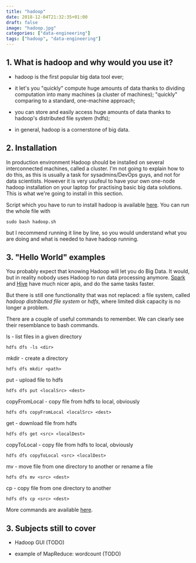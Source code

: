 ```yaml
---
title: "hadoop"
date: 2018-12-04T21:32:35+01:00
draft: false
image: "hadoop.jpg"
categories: ["data-engineering"]
tags: ["hadoop", "data-engineering"]
---
```


## 1. What is hadoop and why would you use it?

* hadoop is the first popular big data tool ever;

* it let's you "quickly" compute huge amounts of data thanks to dividing computation into many machines (a cluster of machines); "quickly" comparing to a standard, one-machine approach;

* you can store and easily access huge amounts of data thanks to hadoop's distributed file system (hdfs);

* in general, hadoop is a cornerstone of big data.


## 2. Installation

In production environment Hadoop should be installed on several interconnected machines, called a cluster. I'm not going to explain how to do this, as this is usually a task for sysadmins/DevOps guys, and not for data scientists. However it is very usufeul to have your own one-node hadoop installation on your laptop for practising basic big data solutions. This is what we're going to install in this section.

Script which you have to run to install hadoop is available [here](hadoop.sh). You can run the whole file with
```
sudo bash hadoop.sh
```
but I recommend running it line by line, so you would understand what you are doing and what is needed to have hadoop running.


## 3. "Hello World" examples

You probably expect that knowing Hadoop will let you do Big Data. It would, but in reality nobody uses Hadoop to run data processing anymore. [Spark](https://tomis9.github.io/post/spark) and [Hive](https://tomis9.github.io/post/hive) have much nicer apis, and do the same tasks faster.

But there is still one functionality that was not replaced: a file system, called *hadoop distributed file system* or *hdfs*, where limited disk capacity is no longer a problem.


There are a couple of useful commands to remember. We can clearly see their resemblance to bash commands.

ls - list files in a given directory
```
hdfs dfs -ls <dir>
```

mkdir - create a directory
```
hdfs dfs mkdir <path>
```

put - upload file to hdfs
```
hdfs dfs put <localSrc> <dest>
```

copyFromLocal - copy file from hdfs to local, obviously
```
hdfs dfs copyFromLocal <localSrc> <dest>
```

get - download file from hdfs
```
hdfs dfs get <src> <localDest>
```

copyToLocal - copy file from hdfs to local, obviously
```
hdfs dfs copyToLocal <src> <localDest>
```

mv - move file from one directory to another or rename a file
```
hdfs dfs mv <src> <dest>
```

cp - copy file from one directory to another
```
hdfs dfs cp <src> <dest>
```

More commands are available [here](https://data-flair.training/blogs/top-hadoop-hdfs-commands-tutorial/).

## 3. Subjects still to cover

* Hadoop GUI (TODO)

* example of MapReduce: wordcount (TODO)
